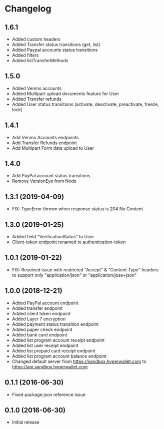 Changelog
=========

1.6.1
-------------------
- Added custom headers 
- Added Transfer status transitions (get, list)
- Added Paypal accounts status transitions
- Added filters
- Added listTransferMethods

1.5.0
-------------------
- Added Venmo accounts
- Added Multipart upload documents feature for User
- Added Transfer refunds
- Added User status transitions (activate, deactivate, preactivate, freeze, lock)

1.4.1
-------------------
- Add Venmo Accounts endpoints
- Add Transfer Refunds endpoint
- Add Multipart Form data upload to User 

1.4.0
-------------------
- Add PayPal account status transitions
- Remove VersionEye from Node

1.3.1 (2019-04-09)
-------------------
- FIX: TypeError thrown when response status is 204 No Content

1.3.0 (2019-01-25)
-------------------
- Added field "VerificationStatus" to User
- Client-token endpoint renamed to authentication-token

1.0.1 (2019-01-22)
-------------------
- FIX: Resolved issue with restricted "Accept" & "Content-Type" headers to support only "application/json" or "application/jose+json"

1.0.0  (2018-12-21)
-------------------
- Added PayPal account endpoint
- Added transfer endpoint
- Added client token endpoint
- Added Layer 7 encryption
- Added payment status transition endpoint
- Added paper check endpoint
- Added bank card endpoint
- Added list program account receipt endpoint
- Added list user receipt endpoint
- Added list prepaid card receipt endpoint
- Added list program account balance endpoint
- Changed default server from https://sandbox.hyperwallet.com to https://api.sandbox.hyperwallet.com

0.1.1 (2016-06-30)
------------------

- Fixed package.json reference issue

0.1.0 (2016-06-30)
------------------

- Initial release
